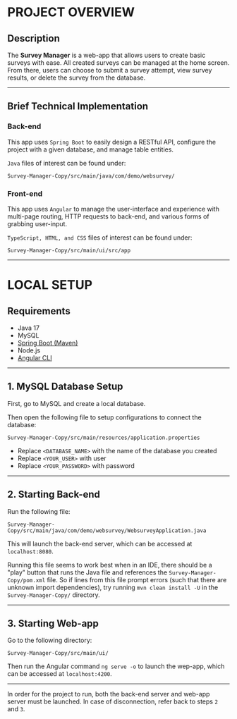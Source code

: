 # **PROJECT OVERVIEW**

## **Description**

The **Survey Manager** is a web-app that allows users to create basic surveys with ease. All created surveys can be managed at the home screen. From there, users can choose to submit a survey attempt, view survey results, or delete the survey from the database.

---

## **Brief Technical Implementation**

### **Back-end**

This app uses `Spring Boot` to easily design a RESTful API, configure the project with a given database, and manage table entities. 

`Java` files of interest can be found under:

	Survey-Manager-Copy/src/main/java/com/demo/websurvey/


### **Front-end**

This app uses `Angular` to manage the user-interface and experience with multi-page routing, HTTP requests to back-end, and various forms of grabbing user-input.

`TypeScript, HTML, and CSS` files of interest can be found under:

	Survey-Manager-Copy/src/main/ui/src/app

---

# **LOCAL SETUP**

## **Requirements**

- Java 17
- MySQL
- [Spring Boot (Maven)](https://docs.spring.io/spring-boot/docs/1.0.0.RC5/reference/html/getting-started-installing-spring-boot.html)
- Node.js
- [Angular CLI](https://angular.io/cli)

---

## **1. MySQL Database Setup**

First, go to MySQL and create a local database.

Then open the following file to setup configurations to connect the database:

	Survey-Manager-Copy/src/main/resources/application.properties

- Replace `<DATABASE_NAME>` with the name of the database you created
- Replace `<YOUR_USER>` with user
- Replace `<YOUR_PASSWORD>` with password

---

## **2. Starting Back-end**

Run the following file:

	Survey-Manager-Copy/src/main/java/com/demo/websurvey/WebsurveyApplication.java

This will launch the back-end server, which can be accessed at `localhost:8080`.

Running this file seems to work best when in an IDE, there should be a "play" button that runs the Java file and references the `Survey-Manager-Copy/pom.xml` file. So if lines from this file prompt errors (such that there are unknown import dependencies), try running `mvn clean install -U` in the `Survey-Manager-Copy/` directory. 

---

## **3. Starting Web-app**

Go to the following directory:

	Survey-Manager-Copy/src/main/ui/

Then run the Angular command `ng serve -o` to launch the wep-app, which can be accessed at `localhost:4200`.

---

In order for the project to run, both the back-end server and web-app server must be launched. In case of disconnection, refer back to steps `2` and `3`.